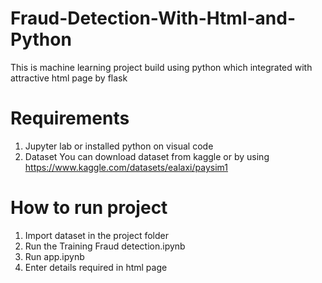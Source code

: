 # Fraud-Detection-With-Html-and-Python
This is machine learning project build using python which integrated with attractive html page by flask

# Requirements
1. Jupyter lab or installed python on visual code
2. Dataset
   You can download dataset from kaggle or by using https://www.kaggle.com/datasets/ealaxi/paysim1

# How to run project
1. Import dataset in the project folder
2. Run the Training Fraud detection.ipynb
3. Run app.ipynb
4. Enter details required in html page
